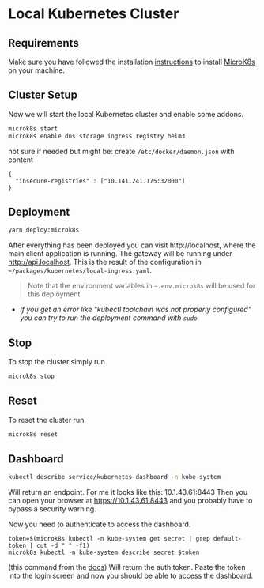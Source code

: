 # Local Kubernetes Cluster

## Requirements

Make sure you have followed the installation [instructions](ubuntu.md) to install [MicroK8s](https://github.com/ubuntu/microk8s) on your machine.

## Cluster Setup

Now we will start the local Kubernetes cluster and enable some addons.

```bash
microk8s start
microk8s enable dns storage ingress registry helm3
```

not sure if needed but might be:
create `/etc/docker/daemon.json` with content

```
{
  "insecure-registries" : ["10.141.241.175:32000"]
}
```

## Deployment

```bash
yarn deploy:microk8s
```

After everything has been deployed you can visit http://localhost, where the main client application is running. The gateway will be running under http://api.localhost.
This is the result of the configuration in `~/packages/kubernetes/local-ingress.yaml`.

> Note that the environment variables in `~.env.microk8s` will be used for this deployment

- _If you get an error like "kubectl toolchain was not properly configured" you can try to run the deployment command with `sudo`_

## Stop

To stop the cluster simply run

```bash
microk8s stop
```

## Reset

To reset the cluster run

```bash
microk8s reset
```

## Dashboard

```bash
kubectl describe service/kubernetes-dashboard -n kube-system
```

Will return an endpoint. For me it looks like this: 10.1.43.61:8443
Then you can open your browser at https://10.1.43.61:8443 and you probably have to bypass a security warning.

Now you need to authenticate to access the dashboard.

```
token=$(microk8s kubectl -n kube-system get secret | grep default-token | cut -d " " -f1)
microk8s kubectl -n kube-system describe secret $token
```

(this command from the [docs][1])
Will return the auth token. Paste the token into the login screen and now you should be able to access the dashboard.

[1]: https://microk8s.io/docs/addon-dashboard

